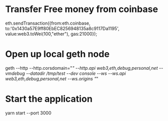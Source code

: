 # Transfer Free money from coinbase
eth.sendTransaction({from:eth.coinbase, to:'0x1430a57E9ff80EbEC8256948135a8c9117Da1195', value:web3.toWei(100,"ether"), gas:21000});
# Open up local geth node
geth --http --http.corsdomain="*" --http.api web3,eth,debug,personal,net --vmdebug --datadir /tmp/test --dev console --ws --ws.api web3,eth,debug,personal,net --ws.origins "*"

# Start the application
yarn start --port 3000